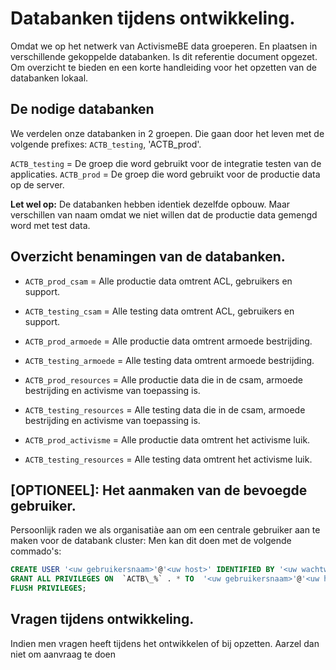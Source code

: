 # Databanken tijdens ontwikkeling. 

Omdat we op het netwerk van ActivismeBE data groeperen. En plaatsen in verschillende gekoppelde databanken.
Is dit referentie document opgezet. Om overzicht te bieden en een korte handleiding voor het opzetten van de databanken lokaal. 

## De nodige databanken 

We verdelen onze databanken in 2 groepen. Die gaan door het leven met de volgende prefixes: `ACTB_testing`, 'ACTB_prod'. 


`ACTB_testing` = De groep die word gebruikt voor de integratie testen van de applicaties. 
`ACTB_prod`	   = De groep die word gebruikt voor de productie data op de server. 

**Let wel op:** De databanken hebben identiek dezelfde opbouw. Maar verschillen van naam omdat we niet willen dat de productie data
gemengd word met test data. 


## Overzicht benamingen van de databanken. 

- `ACTB_prod_csam`    = Alle productie data omtrent ACL, gebruikers en support. 
- `ACTB_testing_csam` = Alle testing data omtrent ACL, gebruikers en support.

- `ACTB_prod_armoede` = Alle productie data omtrent armoede bestrijding. 
- `ACTB_testing_armoede` = Alle testing data omtrent armoede bestrijding. 

- `ACTB_prod_resources` = Alle productie data die in de csam, armoede bestrijding en activisme van toepassing is. 
- `ACTB_testing_resources` = Alle testing data die in de csam, armoede bestrijding en activisme van toepassing is. 

- `ACTB_prod_activisme` = Alle productie data omtrent het activisme luik. 
- `ACTB_testing_resources` =  Alle testing data omtrent het activisme luik. 

## [OPTIONEEL]: Het aanmaken van de bevoegde gebruiker. 

Persoonlijk raden we als organisatiàe aan om een centrale gebruiker aan te maken voor de databank cluster: 
Men kan dit doen met de volgende commado's: 

```sql
CREATE USER '<uw gebruikersnaam>'@'<uw host>' IDENTIFIED BY '<uw wachtwoord>';
GRANT ALL PRIVILEGES ON  `ACTB\_%` . * TO  '<uw gebruikersnaam>'@'<uw host>';
FLUSH PRIVILEGES;
```

## Vragen tijdens ontwikkeling. 

Indien men vragen heeft tijdens het ontwikkelen of bij opzetten. Aarzel dan niet om aanvraag te doen
